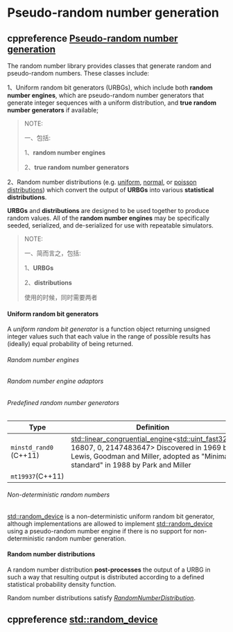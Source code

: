 # Pseudo-random number generation

## cppreference [Pseudo-random number generation](https://en.cppreference.com/w/cpp/numeric/random)

The random number library provides classes that generate random and pseudo-random numbers. These classes include:

1、Uniform random bit generators (URBGs), which include both **random number engines**, which are pseudo-random number generators that generate integer sequences with a uniform distribution, and **true random number generators** if available;

> NOTE:
>
> 一、包括:
>
> 1、**random number engines**
>
> 2、**true random number generators** 

2、Random number distributions (e.g. [uniform](https://en.cppreference.com/w/cpp/numeric/random/uniform_int_distribution), [normal](https://en.cppreference.com/w/cpp/numeric/random/normal_distribution), or [poisson distributions](https://en.cppreference.com/w/cpp/numeric/random/poisson_distribution)) which convert the output of **URBGs** into various **statistical distributions**.



**URBGs** and **distributions** are designed to be used together to produce random values. All of the **random number engines** may be specifically seeded, serialized, and de-serialized for use with repeatable simulators.

> NOTE:
>
> 一、简而言之，包括:
>
> 1、**URBGs**
>
> 2、**distributions** 
>
> 使用的时候，同时需要两者



#### Uniform random bit generators

A *uniform random bit generator* is a function object returning unsigned integer values such that each value in the range of possible results has (ideally) equal probability of being returned.

###### Random number engines



###### Random number engine adaptors



###### Predefined random number generators

| Type                   | Definition                                                   |
| ---------------------- | ------------------------------------------------------------ |
| `minstd_rand0` (C++11) | [std::linear_congruential_engine](https://en.cppreference.com/w/cpp/numeric/random/linear_congruential_engine)<[std::uint_fast32_t](https://en.cppreference.com/w/cpp/types/integer), 16807, 0, 2147483647> Discovered in 1969 by Lewis, Goodman and Miller, adopted as "Minimal standard" in 1988 by Park and Miller |
| `mt19937`(C++11)       |                                                              |

###### Non-deterministic random numbers

[std::random_device](https://en.cppreference.com/w/cpp/numeric/random/random_device) is a non-deterministic uniform random bit generator, although implementations are allowed to implement [std::random_device](https://en.cppreference.com/w/cpp/numeric/random/random_device) using a pseudo-random number engine if there is no support for non-deterministic random number generation.



#### Random number distributions

A random number distribution **post-processes** the output of a URBG in such a way that resulting output is distributed according to a defined statistical probability density function.

Random number distributions satisfy [*RandomNumberDistribution*](https://en.cppreference.com/w/cpp/named_req/RandomNumberDistribution).





## cppreference [std::random_device](https://en.cppreference.com/w/cpp/numeric/random/random_device)
